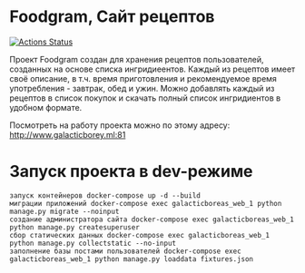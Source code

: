 # Foodgram, Сайт рецептов
[![Actions Status](https://github.com/Galacticboreas/foodgram-project/actions/workflows/yamdb_workflow.yaml/badge.svg)](https://github.com/Galacticboreas/foodgram-project/actions/)

Проект Foodgram создан для хранения рецептов пользователей, созданных на основе списка ингридиеентов. Каждый из рецептов имеет своё описание, в т.ч. время приготовления и рекомендуемое время употребления - завтрак, обед и ужин. Можно добавлять каждый из рецептов в список покупок и скачать полный список ингридиентов в удобном формате.

Посмотреть на работу проекта можно по этому адресу: http://www.galacticborey.ml:81

# Запуск проекта в dev-режиме

    запуск контейнеров docker-compose up -d --build
    миграции приложений docker-compose exec galacticboreas_web_1 python manage.py migrate --noinput
    создание администратора сайта docker-compose exec galacticboreas_web_1 python manage.py createsuperuser
    сбор статических данных docker-compose exec galacticboreas_web_1 python manage.py collectstatic --no-input
    заполнение базы постами пользователей docker-compose exec galacticboreas_web_1 python manage.py loaddata fixtures.json
